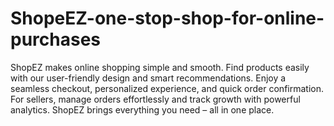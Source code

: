 # ShopeEZ-one-stop-shop-for-online-purchases
ShopEZ makes online shopping simple and smooth. Find products easily with our user-friendly design and smart recommendations. Enjoy a seamless checkout, personalized experience, and quick order confirmation.  For sellers, manage orders effortlessly and track growth with powerful analytics. ShopEZ brings everything you need – all in one place.
